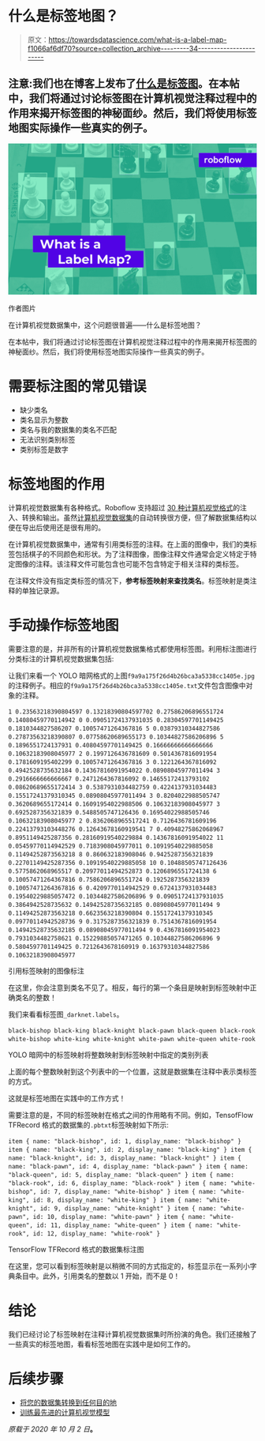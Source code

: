 # 什么是标签地图？

> 原文：<https://towardsdatascience.com/what-is-a-label-map-f1066af6df70?source=collection_archive---------34----------------------->

## 注意:我们也在博客上发布了[什么是标签图](https://blog.roboflow.com/label-map/)。在本帖中，我们将通过讨论标签图在计算机视觉注释过程中的作用来揭开标签图的神秘面纱。然后，我们将使用标签地图实际操作一些真实的例子。

![](img/a8ffc4ddf54d0019a61aaa97e50143df.png)

作者图片

在计算机视觉数据集中，这个问题很普遍——什么是标签地图？

在本帖中，我们将通过讨论标签图在计算机视觉注释过程中的作用来揭开标签图的神秘面纱。然后，我们将使用标签地图实际操作一些真实的例子。

# 需要标注图的常见错误

*   缺少类名
*   类名显示为整数
*   类名与我的数据集的类名不匹配
*   无法识别类别标签
*   类别标签是数字

# 标签地图的作用

计算机视觉数据集有各种格式。Roboflow 支持超过 [30 种计算机视觉格式](https://roboflow.com/formats)的注入、转换和输出。虽然[计算机视觉数据集](https://roboflow.com/formats)的自动转换很方便，但了解数据集结构以便在导出后使用还是很有用的。

在计算机视觉数据集中，通常有引用类标签的注释。在上面的图像中，我们的类标签包括棋子的不同颜色和形状。为了注释图像，图像注释文件通常会定义特定于特定图像的注释。该注释文件可能包含也可能不包含特定于相关注释的类标签。

在注释文件没有指定类标签的情况下，**参考标签映射来查找类名**。标签映射是类注释的单独记录源。

# 手动操作标签地图

需要注意的是，并非所有的计算机视觉数据集格式都使用标签图。利用标注图进行分类标注的计算机视觉数据集包括:

让我们来看一个 YOLO 暗网格式的上图`f9a9a175f26d4b26bca3a5338cc1405e.jpg`的注释例子。相应的`f9a9a175f26d4b26bca3a5338cc1405e.txt`文件包含图像中对象的注释。

`1 0.23563218390804597 0.13218390804597702 0.27586206896551724 0.14080459770114942 0 0.09051724137931035 0.28304597701149425 0.1810344827586207 0.10057471264367816 5 0.03879310344827586 0.27873563218390807 0.07758620689655173 0.10344827586206896 5 0.1896551724137931 0.40804597701149425 0.16666666666666666 0.10632183908045977 2 0.1997126436781609 0.5014367816091954 0.1781609195402299 0.10057471264367816 3 0.1221264367816092 0.4942528735632184 0.14367816091954022 0.08908045977011494 3 0.2916666666666667 0.2471264367816092 0.14655172413793102 0.08620689655172414 3 0.5387931034482759 0.4224137931034483 0.15517241379310345 0.08908045977011494 3 0.8204022988505747 0.3620689655172414 0.16091954022988506 0.10632183908045977 3 0.6925287356321839 0.5488505747126436 0.16954022988505746 0.10632183908045977 2 0.8362068965517241 0.7126436781609196 0.22413793103448276 0.12643678160919541 7 0.40948275862068967 0.8951149425287356 0.28160919540229884 0.14367816091954022 11 0.05459770114942529 0.7183908045977011 0.10919540229885058 0.11494252873563218 8 0.860632183908046 0.9425287356321839 0.22701149425287356 0.10919540229885058 10 0.10488505747126436 0.5775862068965517 0.20977011494252873 0.1206896551724138 6 0.10057471264367816 0.7586206896551724 0.1925287356321839 0.10057471264367816 6 0.4209770114942529 0.6724137931034483 0.19540229885057472 0.10344827586206896 9 0.09051724137931035 0.3864942528735632 0.14942528735632185 0.08908045977011494 9 0.11494252873563218 0.6623563218390804 0.15517241379310345 0.09770114942528736 9 0.3175287356321839 0.7514367816091954 0.14942528735632185 0.08908045977011494 9 0.4367816091954023 0.7931034482758621 0.15229885057471265 0.10344827586206896 9 0.5804597701149425 0.7212643678160919 0.16379310344827586 0.10632183908045977`

引用标签映射的图像标注

在这里，你会注意到类名不见了。相反，每行的第一个条目是映射到标签映射中正确类名的整数！

我们来看看标签图`_darknet.labels`。

`black-bishop black-king black-knight black-pawn black-queen black-rook white-bishop white-king white-knight white-pawn white-queen white-rook`

YOLO 暗网中的标签映射将整数映射到标签映射中指定的类别列表

上面的每个整数映射到这个列表中的一个位置，这就是数据集在注释中表示类标签的方式。

这就是标签地图在实践中的工作方式！

需要注意的是，不同的标签映射在格式之间的作用略有不同。例如，TensofFlow TFRecord 格式的数据集的`.pbtxt`标签映射如下所示:

`item { name: "black-bishop", id: 1, display_name: "black-bishop" } item { name: "black-king", id: 2, display_name: "black-king" } item { name: "black-knight", id: 3, display_name: "black-knight" } item { name: "black-pawn", id: 4, display_name: "black-pawn" } item { name: "black-queen", id: 5, display_name: "black-queen" } item { name: "black-rook", id: 6, display_name: "black-rook" } item { name: "white-bishop", id: 7, display_name: "white-bishop" } item { name: "white-king", id: 8, display_name: "white-king" } item { name: "white-knight", id: 9, display_name: "white-knight" } item { name: "white-pawn", id: 10, display_name: "white-pawn" } item { name: "white-queen", id: 11, display_name: "white-queen" } item { name: "white-rook", id: 12, display_name: "white-rook" }`

TensorFlow TFRecord 格式的数据集标注图

在这里，您可以看到标签映射是以稍微不同的方式指定的，标签显示在一系列小字典条目中。此外，引用类名的整数以 1 开始，而不是 0！

# 结论

我们已经讨论了标签映射在注释计算机视觉数据集时所扮演的角色。我们还接触了一些真实的标签地图，看看标签地图在实践中是如何工作的。

# 后续步骤

*   [将您的数据集转换到任何目的地](https://roboflow.com/formats)
*   [训练最先进的计算机视觉模型](https://blog.roboflow.com/how-to-train-yolov5-on-a-custom-dataset/)

*原载于 2020 年 10 月 2 日*[](https://blog.roboflow.com/label-map/)**。**